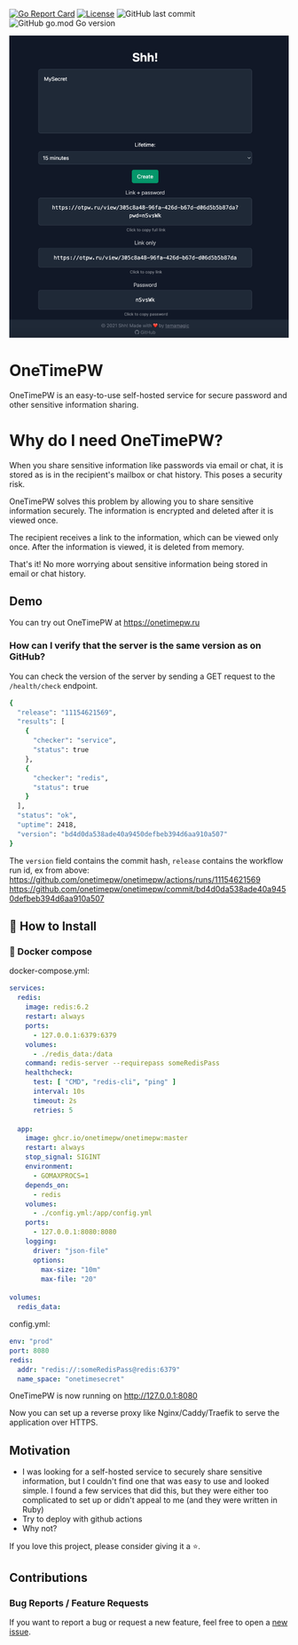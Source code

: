 [![Go Report Card](https://goreportcard.com/badge/github.com/onetimepw/onetimepw)](https://goreportcard.com/report/github.com/onetimepw/onetimepw)
[![License](https://img.shields.io/badge/License-MIT-blue.svg)](https://opensource.org/licenses/MIT)
![GitHub last commit](https://img.shields.io/github/last-commit/onetimepw/onetimepw)
![GitHub go.mod Go version](https://img.shields.io/github/go-mod/go-version/onetimepw/onetimepw)

![img.png](img.png)

# OneTimePW

OneTimePW is an easy-to-use self-hosted service for secure password and other sensitive information sharing.

# Why do I need OneTimePW?

When you share sensitive information like passwords via email or chat, it is stored as is in the recipient's mailbox or chat history.
This poses a security risk.

OneTimePW solves this problem by allowing you to share sensitive information securely.
The information is encrypted and deleted after it is viewed once.

The recipient receives a link to the information, which can be viewed only once.
After the information is viewed, it is deleted from memory.

That's it! No more worrying about sensitive information being stored in email or chat history.

## Demo

You can try out OneTimePW at <https://onetimepw.ru>

### How can I verify that the server is the same version as on GitHub?

You can check the version of the server by sending a GET request to the `/health/check` endpoint.

```bash
{
  "release": "11154621569",
  "results": [
    {
      "checker": "service",
      "status": true
    },
    {
      "checker": "redis",
      "status": true
    }
  ],
  "status": "ok",
  "uptime": 2418,
  "version": "bd4d0da538ade40a9450defbeb394d6aa910a507"
}
```

The `version` field contains the commit hash, `release` contains the workflow run id, ex from above:
<https://github.com/onetimepw/onetimepw/actions/runs/11154621569>
<https://github.com/onetimepw/onetimepw/commit/bd4d0da538ade40a9450defbeb394d6aa910a507>


## 🔧 How to Install

### 🐳 Docker compose

docker-compose.yml:
```yaml
services:
  redis:
    image: redis:6.2
    restart: always
    ports:
      - 127.0.0.1:6379:6379
    volumes:
      - ./redis_data:/data
    command: redis-server --requirepass someRedisPass
    healthcheck:
      test: [ "CMD", "redis-cli", "ping" ]
      interval: 10s
      timeout: 2s
      retries: 5

  app:
    image: ghcr.io/onetimepw/onetimepw:master
    restart: always
    stop_signal: SIGINT
    environment:
      - GOMAXPROCS=1
    depends_on:
      - redis
    volumes:
      - ./config.yml:/app/config.yml
    ports:
      - 127.0.0.1:8080:8080
    logging:
      driver: "json-file"
      options:
        max-size: "10m"
        max-file: "20"

volumes:
  redis_data:
```
config.yml:
```yaml
env: "prod"
port: 8080
redis:
  addr: "redis://:someRedisPass@redis:6379"
  name_space: "onetimesecret"
```
OneTimePW is now running on <http://127.0.0.1:8080>

Now you can set up a reverse proxy like Nginx/Caddy/Traefik to serve the application over HTTPS.

## Motivation
- I was looking for a self-hosted service to securely share sensitive information, but I couldn't find one that was easy to use and looked simple. I found a few services that did this, but they were either too complicated to set up or didn't appeal to me (and they were written in Ruby)
- Try to deploy with github actions
- Why not?

If you love this project, please consider giving it a ⭐.

## Contributions

### Bug Reports / Feature Requests

If you want to report a bug or request a new feature, feel free to open a [new issue](https://github.com/onetimepw/onetimepw/issues/new).
